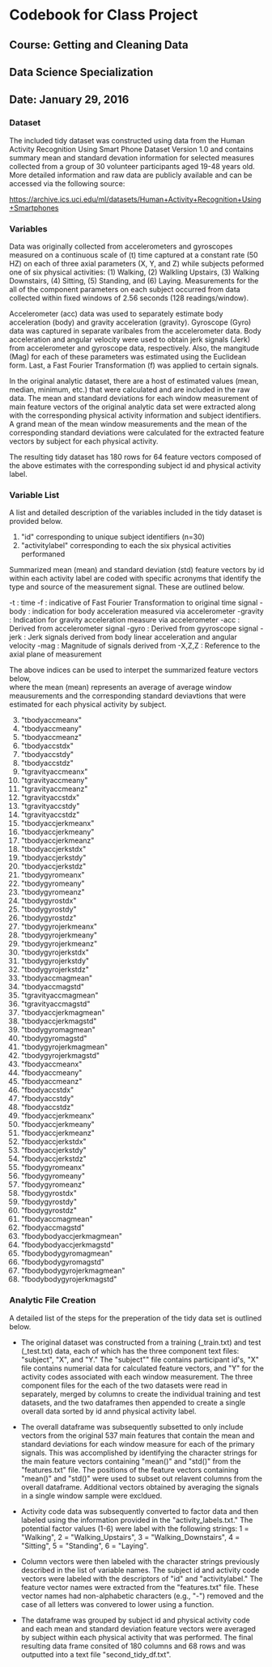 # Codebook for Class Project
## Course: Getting and Cleaning Data
## Data Science Specialization
## Date: January 29, 2016


### Dataset 

The included tidy dataset was constructed using data from the Human Activity
Recognition Using Smart Phone Dataset Version 1.0 and contains summary mean and 
standard devation information for selected measures collected from a group of 30 
volunteer participants aged 19-48 years old. More detailed information and raw data 
are publicly available and can be accessed via the following source:

https://archive.ics.uci.edu/ml/datasets/Human+Activity+Recognition+Using+Smartphones


### Variables 

Data was originally collected from accelerometers and gyroscopes measured on a continuous scale of (t) time captured at a constant rate (50 HZ) on each of three axial parameters (X, Y, and Z) while subjects peformed one of six physical activities: (1) Walking, (2) Walkling Upstairs, (3) Walking Downstairs, (4) Sitting, (5) Standing, and (6) Laying. Measurements for the all of the component parameters on each subject occurred from data collected within fixed windows of 2.56 seconds (128 readings/window).

Accelerometer (acc) data was used to separately estimate body acceleration (body) and gravity acceleration (gravity). Gyroscope (Gyro) data was captured in separate varibales from the accelerometer data. Body acceleration and angular velocity were used
to obtain jerk signals (Jerk) from accelerometer and gyroscope data, respectively.
Also, the mangitude (Mag) for each of these parameters was estimated using the Euclidean form. Last, a Fast Fourier Transformation (f) was applied to certain signals.

In the original analytic dataset, there are a host of estimated values (mean, median, minimum, etc.) that were calculated and are included in the raw data. The mean and standard deviations for each window measurement of main feature vectors of the original analytic data set were extracted along with the corresponding physical activity 
information and subject identifiers. A grand mean of the mean window measurements and the mean of the corresponding standard deviations were calculated for the extracted feature vectors by subject for each physical activity.

The resulting tidy dataset has 180 rows for 64 feature vectors composed of the above estimates with the corresponding subject id and physical activity label.


### Variable List

A list and detailed description of the variables included in the tidy 
dataset is provided below.

1. "id" corresponding to unique subject identifiers (n=30)
2. "activitylabel" corresponding to each the six physical activities performaned

Summarized mean (mean) and standard deviation (std) feature vectors by id within each activity label are coded with specific acronyms that identify the type and source of the measurement signal. These are outlined below.

-t : time
-f : indicative of Fast Fourier Transformation to original time signal
-body : indication for body acceleration measured via accelerometer
-gravity : Indication for gravity acceleration measure via accelerometer
-acc : Derived from accelerometer signal
-gyro : Derived from gyyroscope signal
-jerk : Jerk signals derived from body linear acceleration and angular velocity
-mag : Magnitude of signals derived from
-X,Z,Z : Reference to the axial plane of measurement

The above indices can be used to interpet the summarized feature vectors below,  
where the mean (mean) represents an average of average window meausurements and
the corresponding standard deviavtions that were estimated for each physical activity
by subject.

3. "tbodyaccmeanx"           
4. "tbodyaccmeany"            
5. "tbodyaccmeanz"            
6. "tbodyaccstdx"            
7. "tbodyaccstdy"             
8. "tbodyaccstdz"             
9. "tgravityaccmeanx"        
10. "tgravityaccmeany"         
11. "tgravityaccmeanz"         
12. "tgravityaccstdx"         
13. "tgravityaccstdy"          
14. "tgravityaccstdz"          
15. "tbodyaccjerkmeanx"       
16. "tbodyaccjerkmeany"        
17. "tbodyaccjerkmeanz"        
18. "tbodyaccjerkstdx"        
19. "tbodyaccjerkstdy"         
20. "tbodyaccjerkstdz"         
21. "tbodygyromeanx"          
22. "tbodygyromeany"           
23. "tbodygyromeanz"           
24. "tbodygyrostdx"           
25. "tbodygyrostdy"            
26. "tbodygyrostdz"            
27. "tbodygyrojerkmeanx"      
28. "tbodygyrojerkmeany"       
29. "tbodygyrojerkmeanz"       
30. "tbodygyrojerkstdx"       
31. "tbodygyrojerkstdy"        
32. "tbodygyrojerkstdz"        
33. "tbodyaccmagmean"         
34. "tbodyaccmagstd"           
35. "tgravityaccmagmean"       
36. "tgravityaccmagstd"       
37. "tbodyaccjerkmagmean"      
38. "tbodyaccjerkmagstd"       
39. "tbodygyromagmean"        
40. "tbodygyromagstd"          
41. "tbodygyrojerkmagmean"     
42. "tbodygyrojerkmagstd"     
43. "fbodyaccmeanx"            
44. "fbodyaccmeany"            
45. "fbodyaccmeanz"           
46. "fbodyaccstdx"             
47. "fbodyaccstdy"             
48. "fbodyaccstdz"            
49. "fbodyaccjerkmeanx"        
50. "fbodyaccjerkmeany"        
51. "fbodyaccjerkmeanz"       
52. "fbodyaccjerkstdx"         
53. "fbodyaccjerkstdy"         
54. "fbodyaccjerkstdz"         
55. "fbodygyromeanx"           
56. "fbodygyromeany"           
57. "fbodygyromeanz"          
58. "fbodygyrostdx"            
59. "fbodygyrostdy"            
60. "fbodygyrostdz"           
61. "fbodyaccmagmean"          
62. "fbodyaccmagstd"           
63. "fbodybodyaccjerkmagmean" 
64. "fbodybodyaccjerkmagstd"   
65. "fbodybodygyromagmean"     
66. "fbodybodygyromagstd"     
67. "fbodybodygyrojerkmagmean" 
68. "fbodybodygyrojerkmagstd" 


### Analytic File Creation

A detailed list of the steps for the preperation of the 
tidy data set is outlined below.

* The original dataset was constructed from a training (_train.txt) and test (_test.txt) data, each of which has the three component text files: "subject", "X", and "Y." The "subject"" file contains participant id's, "X" file contains numerial data for calculated feature vectors, and "Y" for the activity codes associated with each window measurement.
The three component files for the each of the two datasets were read in separately, merged by columns to create the individual training and test datasets, and the two
dataframes then appended to create a single overall data sorted by id annd physical activity label.

* The overall dataframe was subsequently subsetted to only include vectors from the original 537 main features that contain the mean and standard deviations for each window measure for each of the primary signals. This was accomplished by identifying the character strings for the main feature vectors containing "mean()" and "std()" from the "features.txt" file. The positions of the feature vectors containing "mean()" and "std()" were used to subset out relavent columns from the overall dataframe. Additional vectors obtained by averaging the signals in a single window sample were excldued.

* Activity code data was subsequently converted to factor data and then labeled using the information provided in the "activity_labels.txt." The potential factor values (1-6) were label with the following strings: 1 = "Walking", 2 = "Walking_Upstairs", 3 = "Walking_Downstairs", 4 = "Sitting", 5 = "Standing", 6 = "Laying".

* Column vectors were then labeled with the character strings previously described in the list of variable names. The subject id and activity code vectors were labeled with the descriptors of "id" and "activitylabel." The feature vector names were extracted from the "features.txt" file. These vector names had non-alphabetic characters (e.g., "-") removed and the case of all letters was convered to lower using a function.

* The dataframe was grouped by subject id and physical activity code and each mean and standard deviation feature vectors were averaged by subject within each physical activity that was performed. The final resulting data frame consited of 180 columns and 68 rows and was outputted into a text file "second_tidy_df.txt". 




